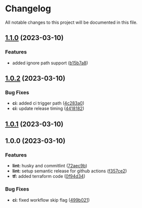 # Changelog

All notable changes to this project will be documented in this file.

## [1.1.0](https://github.com/notespacejp/terraform-aws-cloudfront-functions-basic-auth/compare/v1.0.2...v1.1.0) (2023-03-10)


### Features

* added ignore path support ([b15b7a8](https://github.com/notespacejp/terraform-aws-cloudfront-functions-basic-auth/commit/b15b7a8d09eceadf3421f05f115410d4c79e3a74))

## [1.0.2](https://github.com/notespacejp/terraform-aws-cloudfront-functions-basic-auth/compare/v1.0.1...v1.0.2) (2023-03-10)


### Bug Fixes

* **ci:** added ci trigger path ([4c283a0](https://github.com/notespacejp/terraform-aws-cloudfront-functions-basic-auth/commit/4c283a0471bce287aac4431a23ce96c38240d0ca))
* **ci:** update release timing ([4418182](https://github.com/notespacejp/terraform-aws-cloudfront-functions-basic-auth/commit/4418182335cc6e29943ddb597707f8f38f9e153e))

## [1.0.1](https://github.com/notespacejp/terraform-cloudfront-functions-basic-auth/compare/v1.0.0...v1.0.1) (2023-03-10)

## 1.0.0 (2023-03-10)


### Features

* **lint:** husky and commitlint ([72aec9b](https://github.com/notespacejp/terraform-aws-cloudfront-functions-basic-auth/commit/72aec9be990af08f807ae5001079b845605c9a5e))
* **lint:** setup semantic release for github actions ([f357ce2](https://github.com/notespacejp/terraform-aws-cloudfront-functions-basic-auth/commit/f357ce25d6db27d1e6d85a7f10e378b03833acd6))
* **tf:** added terraform code ([0f94d34](https://github.com/notespacejp/terraform-aws-cloudfront-functions-basic-auth/commit/0f94d34e9080451a2c0c3c88d4cda3414a0db214))


### Bug Fixes

* **ci:** fixed workflow skip flag ([499b021](https://github.com/notespacejp/terraform-aws-cloudfront-functions-basic-auth/commit/499b021e462bc2c0288f8b37fe63d71d13ec2c3b))
